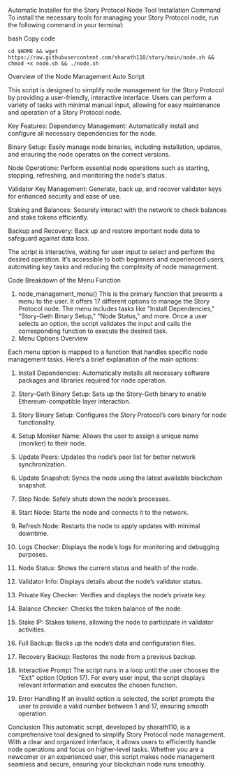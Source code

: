 Automatic Installer for the Story Protocol Node
Tool Installation Command
To install the necessary tools for managing your Story Protocol node, run the following command in your terminal:

bash
Copy code

```
cd $HOME && wget https://raw.githubusercontent.com/sharath110/story/main/node.sh && chmod +x node.sh && ./node.sh
```

Overview of the Node Management Auto Script

This script is designed to simplify node management for the Story Protocol by providing a user-friendly, interactive interface. Users can perform a variety of tasks with minimal manual input, allowing for easy maintenance and operation of a Story Protocol node.

Key Features:
Dependency Management: Automatically install and configure all necessary dependencies for the node.

Binary Setup: Easily manage node binaries, including installation, updates, and ensuring the node operates on the correct versions.

Node Operations: Perform essential node operations such as starting, stopping, refreshing, and monitoring the node's status.

Validator Key Management: Generate, back up, and recover validator keys for enhanced security and ease of use.

Staking and Balances: Securely interact with the network to check balances and stake tokens efficiently.

Backup and Recovery: Back up and restore important node data to safeguard against data loss.

The script is interactive, waiting for user input to select and perform the desired operation. It’s accessible to both beginners and experienced users, automating key tasks and reducing the complexity of node management.

Code Breakdown of the Menu Function
1. node_management_menu()
This is the primary function that presents a menu to the user.
It offers 17 different options to manage the Story Protocol node.
The menu includes tasks like "Install Dependencies," "Story-Geth Binary Setup," "Node Status," and more.
Once a user selects an option, the script validates the input and calls the corresponding function to execute the desired task.
2.  Menu Options Overview

Each menu option is mapped to a function that handles specific node management tasks. Here’s a brief explanation of the main options:

1. Install Dependencies: Automatically installs all necessary software packages and libraries required for node operation.

2. Story-Geth Binary Setup: Sets up the Story-Geth binary to enable Ethereum-compatible layer interaction.
3. Story Binary Setup: Configures the Story Protocol’s core binary for node functionality.
4. Setup Moniker Name: Allows the user to assign a unique name (moniker) to their node.
5. Update Peers: Updates the node’s peer list for better network synchronization.
6. Update Snapshot: Syncs the node using the latest available blockchain snapshot.
7. Stop Node: Safely shuts down the node’s processes.
8. Start Node: Starts the node and connects it to the network.
9. Refresh Node: Restarts the node to apply updates with minimal downtime.
10. Logs Checker: Displays the node’s logs for monitoring and debugging purposes.
11. Node Status: Shows the current status and health of the node.
12. Validator Info: Displays details about the node’s validator status.
13. Private Key Checker: Verifies and displays the node’s private key.
14. Balance Checker: Checks the token balance of the node.
15. Stake IP: Stakes tokens, allowing the node to participate in validator activities.
16. Full Backup: Backs up the node’s data and configuration files.
17. Recovery Backup: Restores the node from a previous backup.
3. Interactive Prompt
The script runs in a loop until the user chooses the "Exit" option (Option 17). For every user input, the script displays relevant information and executes the chosen function.

4. Error Handling
If an invalid option is selected, the script prompts the user to provide a valid number between 1 and 17, ensuring smooth operation.

Conclusion
This automatic script, developed by sharath110, is a comprehensive tool designed to simplify Story Protocol node management. With a clear and organized interface, it allows users to efficiently handle node operations and focus on higher-level tasks. Whether you are a newcomer or an experienced user, this script makes node management seamless and secure, ensuring your blockchain node runs smoothly.





